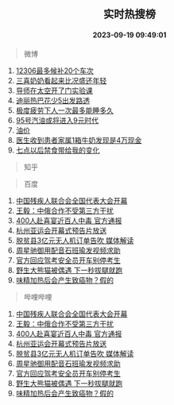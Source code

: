 <div align="center"><h2>实时热搜榜</h2><h4>2023-09-19 09:49:01</h4></div>

> 微博  

1. [12306最多候补20个车次](https://s.weibo.com/weibo?q=%2312306%E6%9C%80%E5%A4%9A%E5%80%99%E8%A1%A520%E4%B8%AA%E8%BD%A6%E6%AC%A1%23&t=31&band_rank=1&Refer=top)<br />
2. [三喜奶奶看起来比况盛还年轻](https://s.weibo.com/weibo?q=%E4%B8%89%E5%96%9C%E5%A5%B6%E5%A5%B6%E7%9C%8B%E8%B5%B7%E6%9D%A5%E6%AF%94%E5%86%B5%E7%9B%9B%E8%BF%98%E5%B9%B4%E8%BD%BB&t=31&band_rank=2&Refer=top)<br />
3. [导师在太空开了门实验课](https://s.weibo.com/weibo?q=%23%E5%AF%BC%E5%B8%88%E5%9C%A8%E5%A4%AA%E7%A9%BA%E5%BC%80%E4%BA%86%E9%97%A8%E5%AE%9E%E9%AA%8C%E8%AF%BE%23&t=31&band_rank=3&Refer=top)<br />
4. [迪丽热巴花少5出发路透](https://s.weibo.com/weibo?q=%23%E8%BF%AA%E4%B8%BD%E7%83%AD%E5%B7%B4%E8%8A%B1%E5%B0%915%E5%87%BA%E5%8F%91%E8%B7%AF%E9%80%8F%23&t=31&band_rank=4&Refer=top)<br />
5. [极度疲劳下人一次最多能睡多久](https://s.weibo.com/weibo?q=%E6%9E%81%E5%BA%A6%E7%96%B2%E5%8A%B3%E4%B8%8B%E4%BA%BA%E4%B8%80%E6%AC%A1%E6%9C%80%E5%A4%9A%E8%83%BD%E7%9D%A1%E5%A4%9A%E4%B9%85&t=31&band_rank=5&Refer=top)<br />
6. [95号汽油或将进入9元时代](https://s.weibo.com/weibo?q=%2395%E5%8F%B7%E6%B1%BD%E6%B2%B9%E6%88%96%E5%B0%86%E8%BF%9B%E5%85%A59%E5%85%83%E6%97%B6%E4%BB%A3%23&t=31&band_rank=6&Refer=top)<br />
7. [油价](https://s.weibo.com/weibo?q=%E6%B2%B9%E4%BB%B7&t=31&band_rank=7&Refer=top)<br />
8. [医生收到患者家属1箱牛奶发现是4万现金](https://s.weibo.com/weibo?q=%23%E5%8C%BB%E7%94%9F%E6%94%B6%E5%88%B0%E6%82%A3%E8%80%85%E5%AE%B6%E5%B1%9E1%E7%AE%B1%E7%89%9B%E5%A5%B6%E5%8F%91%E7%8E%B0%E6%98%AF4%E4%B8%87%E7%8E%B0%E9%87%91%23&t=31&band_rank=8&Refer=top)<br />
9. [七点以后禁食带给我的变化](https://s.weibo.com/weibo?q=%E4%B8%83%E7%82%B9%E4%BB%A5%E5%90%8E%E7%A6%81%E9%A3%9F%E5%B8%A6%E7%BB%99%E6%88%91%E7%9A%84%E5%8F%98%E5%8C%96&t=31&band_rank=9&Refer=top)<br />

> 知乎  


> 百度  

1. [中国残疾人联合会全国代表大会开幕](https://www.baidu.com/s?wd=%E4%B8%AD%E5%9B%BD%E6%AE%8B%E7%96%BE%E4%BA%BA%E8%81%94%E5%90%88%E4%BC%9A%E5%85%A8%E5%9B%BD%E4%BB%A3%E8%A1%A8%E5%A4%A7%E4%BC%9A%E5%BC%80%E5%B9%95&sa=fyb_news&rsv_dl=fyb_news)<br />
2. [王毅：中俄合作不受第三方干扰](https://www.baidu.com/s?wd=%E7%8E%8B%E6%AF%85%EF%BC%9A%E4%B8%AD%E4%BF%84%E5%90%88%E4%BD%9C%E4%B8%8D%E5%8F%97%E7%AC%AC%E4%B8%89%E6%96%B9%E5%B9%B2%E6%89%B0&sa=fyb_news&rsv_dl=fyb_news)<br />
3. [400人赴喜宴近百人中毒 官方通报](https://www.baidu.com/s?wd=400%E4%BA%BA%E8%B5%B4%E5%96%9C%E5%AE%B4%E8%BF%91%E7%99%BE%E4%BA%BA%E4%B8%AD%E6%AF%92+%E5%AE%98%E6%96%B9%E9%80%9A%E6%8A%A5&sa=fyb_news&rsv_dl=fyb_news)<br />
4. [杭州亚运会开幕式预告片放送](https://www.baidu.com/s?wd=%E6%9D%AD%E5%B7%9E%E4%BA%9A%E8%BF%90%E4%BC%9A%E5%BC%80%E5%B9%95%E5%BC%8F%E9%A2%84%E5%91%8A%E7%89%87%E6%94%BE%E9%80%81&sa=fyb_news&rsv_dl=fyb_news)<br />
5. [脱贫县3亿元无人机订单告吹 媒体解读](https://www.baidu.com/s?wd=%E8%84%B1%E8%B4%AB%E5%8E%BF3%E4%BA%BF%E5%85%83%E6%97%A0%E4%BA%BA%E6%9C%BA%E8%AE%A2%E5%8D%95%E5%91%8A%E5%90%B9+%E5%AA%92%E4%BD%93%E8%A7%A3%E8%AF%BB&sa=fyb_news&rsv_dl=fyb_news)<br />
6. [周星驰御用配音石班瑜发视频求助](https://www.baidu.com/s?wd=%E5%91%A8%E6%98%9F%E9%A9%B0%E5%BE%A1%E7%94%A8%E9%85%8D%E9%9F%B3%E7%9F%B3%E7%8F%AD%E7%91%9C%E5%8F%91%E8%A7%86%E9%A2%91%E6%B1%82%E5%8A%A9&sa=fyb_news&rsv_dl=fyb_news)<br />
7. [官方回应驾考安全员开车别停考生](https://www.baidu.com/s?wd=%E5%AE%98%E6%96%B9%E5%9B%9E%E5%BA%94%E9%A9%BE%E8%80%83%E5%AE%89%E5%85%A8%E5%91%98%E5%BC%80%E8%BD%A6%E5%88%AB%E5%81%9C%E8%80%83%E7%94%9F&sa=fyb_news&rsv_dl=fyb_news)<br />
8. [野生大熊猫被偶遇 下一秒拔腿就跑](https://www.baidu.com/s?wd=%E9%87%8E%E7%94%9F%E5%A4%A7%E7%86%8A%E7%8C%AB%E8%A2%AB%E5%81%B6%E9%81%87+%E4%B8%8B%E4%B8%80%E7%A7%92%E6%8B%94%E8%85%BF%E5%B0%B1%E8%B7%91&sa=fyb_news&rsv_dl=fyb_news)<br />
9. [味精加热后会产生致癌物？假的](https://www.baidu.com/s?wd=%E5%91%B3%E7%B2%BE%E5%8A%A0%E7%83%AD%E5%90%8E%E4%BC%9A%E4%BA%A7%E7%94%9F%E8%87%B4%E7%99%8C%E7%89%A9%EF%BC%9F%E5%81%87%E7%9A%84&sa=fyb_news&rsv_dl=fyb_news)<br />

> 哔哩哔哩  

1. [中国残疾人联合会全国代表大会开幕](https://www.baidu.com/s?wd=%E4%B8%AD%E5%9B%BD%E6%AE%8B%E7%96%BE%E4%BA%BA%E8%81%94%E5%90%88%E4%BC%9A%E5%85%A8%E5%9B%BD%E4%BB%A3%E8%A1%A8%E5%A4%A7%E4%BC%9A%E5%BC%80%E5%B9%95&sa=fyb_news&rsv_dl=fyb_news)<br />
2. [王毅：中俄合作不受第三方干扰](https://www.baidu.com/s?wd=%E7%8E%8B%E6%AF%85%EF%BC%9A%E4%B8%AD%E4%BF%84%E5%90%88%E4%BD%9C%E4%B8%8D%E5%8F%97%E7%AC%AC%E4%B8%89%E6%96%B9%E5%B9%B2%E6%89%B0&sa=fyb_news&rsv_dl=fyb_news)<br />
3. [400人赴喜宴近百人中毒 官方通报](https://www.baidu.com/s?wd=400%E4%BA%BA%E8%B5%B4%E5%96%9C%E5%AE%B4%E8%BF%91%E7%99%BE%E4%BA%BA%E4%B8%AD%E6%AF%92+%E5%AE%98%E6%96%B9%E9%80%9A%E6%8A%A5&sa=fyb_news&rsv_dl=fyb_news)<br />
4. [杭州亚运会开幕式预告片放送](https://www.baidu.com/s?wd=%E6%9D%AD%E5%B7%9E%E4%BA%9A%E8%BF%90%E4%BC%9A%E5%BC%80%E5%B9%95%E5%BC%8F%E9%A2%84%E5%91%8A%E7%89%87%E6%94%BE%E9%80%81&sa=fyb_news&rsv_dl=fyb_news)<br />
5. [脱贫县3亿元无人机订单告吹 媒体解读](https://www.baidu.com/s?wd=%E8%84%B1%E8%B4%AB%E5%8E%BF3%E4%BA%BF%E5%85%83%E6%97%A0%E4%BA%BA%E6%9C%BA%E8%AE%A2%E5%8D%95%E5%91%8A%E5%90%B9+%E5%AA%92%E4%BD%93%E8%A7%A3%E8%AF%BB&sa=fyb_news&rsv_dl=fyb_news)<br />
6. [周星驰御用配音石班瑜发视频求助](https://www.baidu.com/s?wd=%E5%91%A8%E6%98%9F%E9%A9%B0%E5%BE%A1%E7%94%A8%E9%85%8D%E9%9F%B3%E7%9F%B3%E7%8F%AD%E7%91%9C%E5%8F%91%E8%A7%86%E9%A2%91%E6%B1%82%E5%8A%A9&sa=fyb_news&rsv_dl=fyb_news)<br />
7. [官方回应驾考安全员开车别停考生](https://www.baidu.com/s?wd=%E5%AE%98%E6%96%B9%E5%9B%9E%E5%BA%94%E9%A9%BE%E8%80%83%E5%AE%89%E5%85%A8%E5%91%98%E5%BC%80%E8%BD%A6%E5%88%AB%E5%81%9C%E8%80%83%E7%94%9F&sa=fyb_news&rsv_dl=fyb_news)<br />
8. [野生大熊猫被偶遇 下一秒拔腿就跑](https://www.baidu.com/s?wd=%E9%87%8E%E7%94%9F%E5%A4%A7%E7%86%8A%E7%8C%AB%E8%A2%AB%E5%81%B6%E9%81%87+%E4%B8%8B%E4%B8%80%E7%A7%92%E6%8B%94%E8%85%BF%E5%B0%B1%E8%B7%91&sa=fyb_news&rsv_dl=fyb_news)<br />
9. [味精加热后会产生致癌物？假的](https://www.baidu.com/s?wd=%E5%91%B3%E7%B2%BE%E5%8A%A0%E7%83%AD%E5%90%8E%E4%BC%9A%E4%BA%A7%E7%94%9F%E8%87%B4%E7%99%8C%E7%89%A9%EF%BC%9F%E5%81%87%E7%9A%84&sa=fyb_news&rsv_dl=fyb_news)<br />
